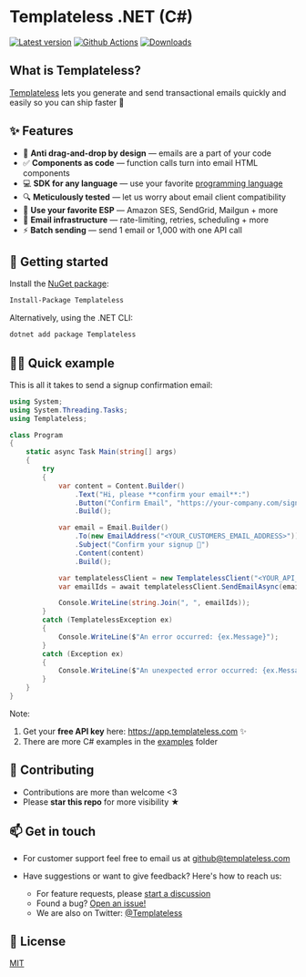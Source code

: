 # Templateless .NET (C#)

[![Latest version](https://img.shields.io/nuget/v/Templateless)](https://www.nuget.org/packages/Templateless)
[![Github Actions](https://img.shields.io/github/actions/workflow/status/templateless/templateless-dotnet/tests.yml)](https://github.com/templateless/templateless-dotnet/actions)
[![Downloads](https://img.shields.io/nuget/dt/Templateless)](https://www.nuget.org/packages/Templateless)

## What is Templateless?

[Templateless](https://templateless.com) lets you generate and send transactional emails quickly and easily so you can ship faster 🚀

## ✨ Features

- 👋 **Anti drag-and-drop by design** — emails are a part of your code
- ✅ **Components as code** — function calls turn into email HTML components
- 💻 **SDK for any language** — use your favorite [programming language](https://github.com/orgs/templateless/repositories)
- 🔍 **Meticulously tested** — let us worry about email client compatibility
- 💌 **Use your favorite ESP** — Amazon SES, SendGrid, Mailgun + more
- 💪 **Email infrastructure** — rate-limiting, retries, scheduling + more
- ⚡ **Batch sending** — send 1 email or 1,000 with one API call

## 🚀 Getting started

Install the [NuGet package](https://nuget.org/packages/Templateless):

```bash
Install-Package Templateless
```

Alternatively, using the .NET CLI:

```bash
dotnet add package Templateless
```

## 👩‍💻 Quick example

This is all it takes to send a signup confirmation email:

```cs
using System;
using System.Threading.Tasks;
using Templateless;

class Program
{
    static async Task Main(string[] args)
    {
        try
        {
            var content = Content.Builder()
                .Text("Hi, please **confirm your email**:")
                .Button("Confirm Email", "https://your-company.com/signup/confirm?token=XYZ")
                .Build();

            var email = Email.Builder()
                .To(new EmailAddress("<YOUR_CUSTOMERS_EMAIL_ADDRESS>"))
                .Subject("Confirm your signup 👋")
                .Content(content)
                .Build();

            var templatelessClient = new TemplatelessClient("<YOUR_API_KEY>");
            var emailIds = await templatelessClient.SendEmailAsync(email);

            Console.WriteLine(string.Join(", ", emailIds));
        }
        catch (TemplatelessException ex)
        {
            Console.WriteLine($"An error occurred: {ex.Message}");
        }
        catch (Exception ex)
        {
            Console.WriteLine($"An unexpected error occurred: {ex.Message}");
        }
    }
}
```

Note:

1. Get your **free API key** here: <https://app.templateless.com> ✨
1. There are more C# examples in the [examples](examples) folder

## 🤝 Contributing

- Contributions are more than welcome <3
- Please **star this repo** for more visibility ★

## 📫 Get in touch

- For customer support feel free to email us at [github@templateless.com](mailto:github@templateless.com)

- Have suggestions or want to give feedback? Here's how to reach us:

    - For feature requests, please [start a discussion](https://github.com/templateless/templateless-rust/discussions)
    - Found a bug? [Open an issue!](https://github.com/templateless/templateless-rust/issues)
    - We are also on Twitter: [@Templateless](https://twitter.com/templateless)

## 🍻 License

[MIT](LICENSE)